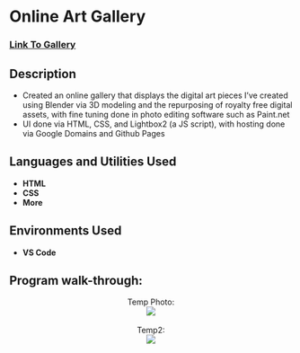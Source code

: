 <h1>Online Art Gallery</h1>

### [Link To Gallery](https://negativedomain.com/)

<h2>Description</h2>

 - Created an online gallery that displays the digital art pieces I’ve created using Blender via 3D modeling and the repurposing of royalty free digital assets, with fine tuning done in photo editing software such as Paint.net
 - UI done via HTML, CSS, and Lightbox2 (a JS script), with hosting done via Google Domains and Github Pages

<h2>Languages and Utilities Used</h2>

- <b>HTML</b> 
- <b>CSS</b>
- <b>More</b>

<h2>Environments Used </h2>

- <b>VS Code</b>

<h2>Program walk-through:</h2>

<p align="center">
Temp Photo: <br/>
<img src="https://i.ytimg.com/vi/EMLTOMdIz4w/maxresdefault.jpg"/>
<br />
<br />
Temp2:  <br/>
<img src="https://i.ytimg.com/vi/EMLTOMdIz4w/maxresdefault.jpg"/>
</p>

<!--
 ```diff
- text in red
+ text in green
! text in orange
# text in gray
@@ text in purple (and bold)@@
```
--!>

